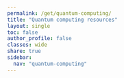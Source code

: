 ```yaml
---
permalink: /get/quantum-computing/
title: "Quantum computing resources"
layout: single
toc: false
author_profile: false
classes: wide
share: true
sidebar:
  nav: "quantum-computing"
---
```


